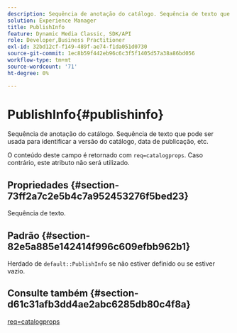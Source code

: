 ```yaml
---
description: Sequência de anotação do catálogo. Sequência de texto que pode ser usada para identificar a versão do catálogo, data de publicação, etc.
solution: Experience Manager
title: PublishInfo
feature: Dynamic Media Classic, SDK/API
role: Developer,Business Practitioner
exl-id: 32bd12cf-f149-489f-ae74-f1da051d0730
source-git-commit: 1ec8b59f442eb96c6c3f5f1405d57a38a86bd056
workflow-type: tm+mt
source-wordcount: '71'
ht-degree: 0%

---
```


# PublishInfo{#publishinfo}

Sequência de anotação do catálogo. Sequência de texto que pode ser usada para identificar a versão do catálogo, data de publicação, etc.

O conteúdo deste campo é retornado com `req=catalogprops`. Caso contrário, este atributo não será utilizado.

## Propriedades {#section-73ff2a7c2e5b4c7a952453276f5bed23}

Sequência de texto.

## Padrão {#section-82e5a885e142414f996c609efbb962b1}

Herdado de `default::PublishInfo` se não estiver definido ou se estiver vazio.

## Consulte também {#section-d61c31afb3dd4ae2abc6285db80c4f8a}

[req=catalogprops](../../../../../is-api/http-ref/image-serving-api-ref/c-http-protocol-reference/c-command-reference/r-req/r-catalogprops.md#reference-d7f7438291dd44a1afb6963155625426)
